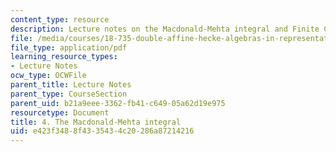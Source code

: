 ```yaml
---
content_type: resource
description: Lecture notes on the Macdonald-Mehta integral and Finite Coxeter groups.
file: /media/courses/18-735-double-affine-hecke-algebras-in-representation-theory-combinatorics-geometry-and-mathematical-physics-fall-2009/e423f3488f4335434c20286a87214216_MIT18_735F09_ch04.pdf
file_type: application/pdf
learning_resource_types:
- Lecture Notes
ocw_type: OCWFile
parent_title: Lecture Notes
parent_type: CourseSection
parent_uid: b21a9eee-3362-fb41-c649-05a62d19e975
resourcetype: Document
title: 4. The Macdonald-Mehta integral
uid: e423f348-8f43-3543-4c20-286a87214216
---
```

